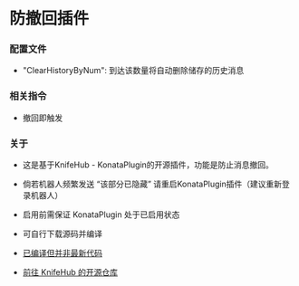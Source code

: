 # 防撤回插件

### 配置文件

-   "ClearHistoryByNum":      到达该数量将自动删除储存的历史消息                       

### 相关指令

- 撤回即触发

### 关于

- 这是基于KnifeHub - KonataPlugin的开源插件，功能是防止消息撤回。

- 倘若机器人频繁发送 “该部分已隐藏” 请重启KonataPlugin插件（建议重新登录机器人）

- 启用前需保证 KonataPlugin 处于已启用状态

- 可自行下载源码并编译

- [已编译但并非最新代码](https://github.com/SweelLong/AntiRecall/releases/tag/v1.0.0)

- [前往 KnifeHub 的开源仓库](https://github.com/yiyungent/KnifeHub)
